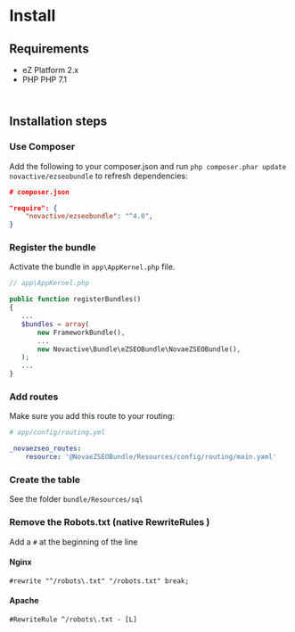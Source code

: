 # <i class="fa fa-3x fa-cogs"></i><br /> Install


## Requirements

* eZ Platform 2.x
* PHP PHP 7.1


## <i class="fa fa-3x fa-spinner"></i><br /> Installation steps


### Use Composer

Add the following to your composer.json and run `php composer.phar update novactive/ezseobundle` to refresh dependencies:

```json
# composer.json

"require": {
    "novactive/ezseobundle": "^4.0",
}
```


### Register the bundle

Activate the bundle in `app\AppKernel.php` file.

```php
// app\AppKernel.php

public function registerBundles()
{
   ...
   $bundles = array(
       new FrameworkBundle(),
       ...
       new Novactive\Bundle\eZSEOBundle\NovaeZSEOBundle(),
   );
   ...
}
```


### Add routes

Make sure you add this route to your routing:

```yml
# app/config/routing.yml

_novaezseo_routes:
    resource: '@NovaeZSEOBundle/Resources/config/routing/main.yaml'

```

### Create the table

See the folder `bundle/Resources/sql`


### Remove the Robots.txt (native RewriteRules )

Add a `#` at the beginning of the line

#### Nginx

```
#rewrite "^/robots\.txt" "/robots.txt" break;
```

#### Apache

```
#RewriteRule ^/robots\.txt - [L]
```
